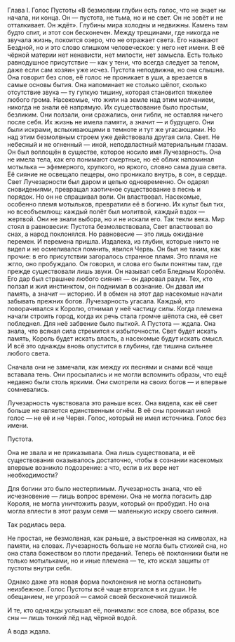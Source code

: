 Глава I. Голос Пустоты
«В безмолвии глубин есть голос, что не знает ни начала, ни конца.
Он — пустота, не тьма, но и не свет. Он не зовёт и не отталкивает.
Он ждёт».
Глубины мира холодны и недвижны. Камень там будто спит, и этот сон бесконечен. Между трещинами, где никогда не звучала жизнь, покоится озеро, что не отражает света. Его называют Бездной, но и это слово слишком человеческое: у него нет имени. В её чёрной материи нет ненависти, нет милости, нет замысла. Есть только равнодушное присутствие — как у тени, что всегда следует за телом, даже если сам хозяин уже исчез.
Пустота неподвижна, но она слышна. Она говорит без слов, её голос не проникает в уши, а врезается в самые основы бытия. Она напоминает не столько шёпот, сколько отсутствие звука — ту гулкую тишину, которая становится тяжелее любого грома.
Насекомые, что жили на земле над этим молчанием, никогда не знали её напрямую. Их существование было простым, безликим. Они ползали, они сражались, они гибли, не оставляя ничего после себя. Их жизнь не имела памяти, а значит — и будущего. Они были искрами, вспыхивающими в темноте и тут же угасающими.
Но над этим безмолвным строем уже действовала другая сила. Свет.
Не небесный и не огненный — иной, неподвластный материальным глазам. Он был воплощён в существе, которое носило имя Лучезарность. Она не имела тела, как его понимают смертные, но её облик напоминал мотылька — эфемерного, хрупкого, но яркого, словно сама душа света. Её сияние не освещало пещеры, оно проникало внутрь, в сон, в сердце.
Свет Лучезарности был даром и цепью одновременно. Он одарял сновидениями, превращал хаотичное существование в песнь и порядок. Но он не спрашивал воли. Он властвовал. Насекомые, особенно племя мотыльков, превратили её в богиню. Их культ был тих, но всеобъемлющ: каждый полёт был молитвой, каждый вздох — жертвой. Они не знали выбора, но и не искали его.
Так текли века. Мир стоял в равновесии: Пустота безмолвствовала, Свет властвовал во снах, а народ поклонялся. Но равновесие — это лишь ожидание перемен.
И перемена пришла.
Издалека, из глубин, которые никто не видел и не осмеливался помнить, явился Червь. Он был не таким, как прочие: в его присутствии загоралось странное пламя. Это пламя не жгло, оно пробуждало. Он говорил, и слова его были понятны там, где прежде существовали лишь звуки. Он называл себя Бледным Королём.
Его дар был страшнее любого сияния — он даровал разум. Тех, кто ползал и жил инстинктом, он поднимал в сознание. Он давал им память, а значит — историю. И в обмен на этот дар насекомые начали забывать прежних богов.
Лучезарность угасала. Каждый, кто поворачивался к Королю, отнимал у неё частицу силы. Когда племена начали строить город, когда их речь стала громче шёпота сна, её свет побледнел. Для неё забвение было пыткой.
А Пустота — ждала.
Она знала, что всякая сила стремится к избыточности. Свет будет искать память, Король будет искать власть, а насекомые будут искать смысл. И всё это однажды вновь опустится в глубины, где тишина сильнее любого света.

Сначала они не замечали, как между их песнями и снами всё чаще вставала тень. Они просыпались и не могли вспомнить образы, что ещё недавно были столь яркими. Они смотрели на своих богов — и впервые сомневались.

Лучезарность чувствовала это раньше всех. Она видела, как её свет больше не является единственным огнём. В её сны проникал иной голос — не её и не Червя. Голос, который не имел источника. Голос без имени.

Пустота.

Она не звала и не приказывала. Она лишь существовала, и её существования оказывалось достаточно, чтобы в сознании насекомых впервые возникло подозрение: а что, если в их вере нет необходимости?

Для богини это было нестерпимым. Лучезарность знала, что её исчезновение — лишь вопрос времени. Она не могла погасить дар Короля, не могла уничтожить разум, который он пробудил. Но она могла вплести в этот разум семя — маленькую искру своего сияния.

Так родилась вера.

Не простая, не безмолвная, как раньше, а выстроенная на символах, на памяти, на словах. Лучезарность больше не могла быть стихией сна, но она стала божеством во плоти преданий. Теперь её поклонники были не только мотыльками, но и иные племена — те, кто искал защиты от пустоты внутри себя.

Однако даже эта новая форма поклонения не могла остановить неизбежное.
Голос Пустоты всё чаще вторгался в их души. Не обещанием, не угрозой — самой своей бесконечной тишиной.

И те, кто однажды услышал её, понимали:
все слова, все образы, все сны — лишь тонкий лёд над чёрной водой.

А вода ждала.
